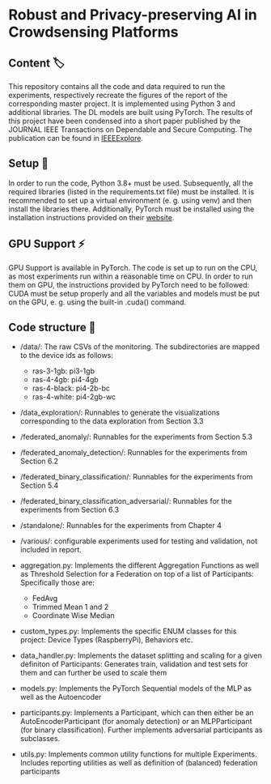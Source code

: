 # Robust and Privacy-preserving AI in Crowdsensing Platforms

## Content :label:
This repository contains all the code and data required to run the experiments, respectively recreate the figures of the report of the corresponding master project. 
It is implemented using Python 3 and additional libraries. The DL models are built using PyTorch.
The results of this project have been condensed into a short paper published by the JOURNAL IEEE Transactions on Dependable and Secure Computing.
The publication can be found in [IEEEExplore](https://ieeexplore.ieee.org/document/9878222).

## Setup :hammer:
In order to run the code, Python 3.8+ must be used. Subsequently, all the required libraries (listed in the requirements.txt file) must be installed. 
It is recommended to set up a virtual environment (e. g. using venv) and then install the libraries there. 
Additionally, PyTorch must be installed using the installation instructions provided on their [website](https://pytorch.org/get-started/locally/).

## GPU Support :zap:
GPU Support is available in PyTorch. The code is set up to run on the CPU, as most experiments run within a reasonable time on CPU. 
In order to run them on GPU, the instructions provided by PyTorch need to be followed: 
CUDA must be setup properly and all the variables and models must be put on the GPU, e. g. using the built-in .cuda() command.

## Code structure :book:
* /data/: The raw CSVs of the monitoring. The subdirectories are mapped to the device ids as follows:
  * ras-3-1gb: pi3-1gb
  * ras-4-4gb: pi4-4gb
  * ras-4-black: pi4-2b-bc
  * ras-4-white: pi4-2gb-wc
* /data_exploration/: Runnables to generate the visualizations corresponding to the data exploration from Section 3.3
* /federated_anomaly/: Runnables for the experiments from Section 5.3
* /federated_anomaly_detection/: Runnables for the experiments from Section 6.2
* /federated_binary_classification/: Runnables for the experiments from Section 5.4
* /federated_binary_classification_adversarial/: Runnables for the experiments from Section 6.3
* /standalone/: Runnables for the experiments from Chapter 4
* /various/: configurable experiments used for testing and validation, not included in report.

* aggregation.py: Implements the different Aggregation Functions as well as Threshold Selection for a Federation on top of a list of Participants: Specifically those are:
  * FedAvg
  * Trimmed Mean 1 and 2
  * Coordinate Wise Median
* custom_types.py: Implements the specific ENUM classes for this project: Device Types (RaspberryPi), Behaviors etc.
* data_handler.py: Implements the dataset splitting and scaling for a given definiton of Participants: 
Generates train, validation and test sets for them and can further be used to scale them
* models.py: Implements the PyTorch Sequential models of the MLP as well as the Autoencoder
* participants.py: Implements a Participant, which can then either be an AutoEncoderParticipant (for anomaly detection) or an MLPParticipant (for binary classification).
Further implements adversarial participants as subclasses.
* utils.py: Implements common utility functions for multiple Experiments. Includes reporting utilities as well as definition of (balanced) federation participants


